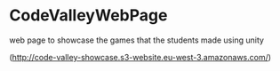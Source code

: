 # CodeValleyWebPage
web page to showcase the games that the students made using unity

(http://code-valley-showcase.s3-website.eu-west-3.amazonaws.com/)
